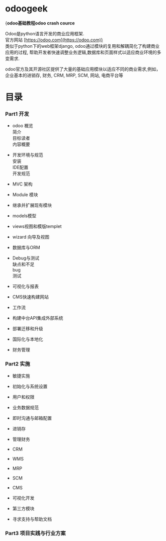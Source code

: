 # odoogeek

{**odoo基础教程odoo crash cource**

Odoo是python语言开发的商业应用框架.  
官方网站 [https://odoo.com](https://odoo.com)}  
类似于python下的web框架django, odoo通过模块的复用和解耦简化了构建商业应用的过程,   帮助开发者快速调整业务逻辑,数据库和页面样式以适应商业环境的多变需求.  

odoo官方及其开源社区提供了大量的基础应用模块以适应不同的商业需求,例如，企业基本的进销存, 财务, CRM, MRP, SCM, 网站, 电商平台等
 
# 目录 
### Part1 开发   
  * odoo 概览    
    简介    
    目标读者    
    内容概要    
     
  * 开发环境与规范    
    安装    
    IDE配置     
    开发规范    

 *  MVC 架构      

 *  Module 模块  

*   继承并扩展现有模块   

*   models模型   

 *  views视图和模版templet

*   wizard 向导及视图    

 *  数据库与ORM  

*   Debug与测试  
    缺点和不足        
    bug     
    测试    

 *  可视化与报表    

*   CMS快速构建网站 

*   工作流

 *  构建中台API集成外部系统

*   部署迁移和升级
       
*   国际化与本地化

*   财务管理


### Part2 实施

 *  敏捷实施

 *  初始化与系统设置

 *  用户和权限

 *  业务数据规范

*   即时沟通与邮箱配置

 *  进销存

 *  管理财务

*   CRM

*   WMS

 *  MRP

*   SCM

 *  CMS

*   可视化开发

*   第三方模块

*   寻求支持与帮助文档


### Part3 项目实践与行业方案



